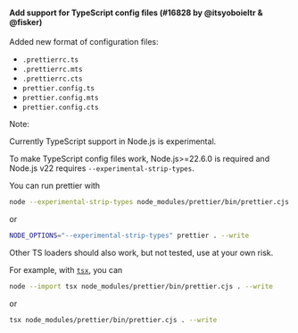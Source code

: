 #### Add support for TypeScript config files (#16828 by @itsyoboieltr & @fisker)

Added new format of configuration files:

- `.prettierrc.ts`
- `.prettierrc.mts`
- `.prettierrc.cts`
- `prettier.config.ts`
- `prettier.config.mts`
- `prettier.config.cts`

Note:

Currently TypeScript support in Node.js is experimental.

To make TypeScript config files work, Node.js>=22.6.0 is required and Node.js v22 requires `--experimental-strip-types`.

You can run prettier with

```sh
node --experimental-strip-types node_modules/prettier/bin/prettier.cjs . --write
```

or

```sh
NODE_OPTIONS="--experimental-strip-types" prettier . --write
```

Other TS loaders should also work, but not tested, use at your own risk.

For example, with [`tsx`](https://tsx.is/), you can

```sh
node --import tsx node_modules/prettier/bin/prettier.cjs . --write
```

or

```sh
tsx node_modules/prettier/bin/prettier.cjs . --write
```

